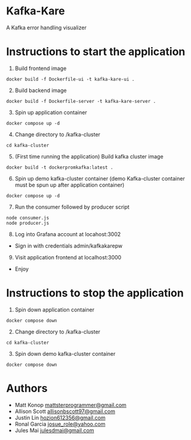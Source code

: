 # Kafka-Kare
A Kafka error handling visualizer 


# Instructions to start the application
1. Build frontend image
```
docker build -f Dockerfile-ui -t kafka-kare-ui .
```

2. Build backend image
```
docker build -f Dockerfile-server -t kafka-kare-server .
```

3. Spin up application container
```
docker compose up -d
```

4. Change directory to /kafka-cluster
```
cd kafka-cluster
```

5. (First time running the application) Build kafka cluster image 
```
docker build -t dockerpromkafka:latest .
```

6. Spin up demo kafka-cluster container (demo Kafka-cluster container must be spun up after application container)
```
docker compose up -d
```

7. Run the consumer followed by producer script
```
node consumer.js
node producer.js
```

8. Log into Grafana account at locahost:3002
- Sign in with credentials admin/kafkakarepw

9. Visit application frontend at localhost:3000
- Enjoy


# Instructions to stop the application
1. Spin down application container
```
docker compose down
```

2. Change directory to /kafka-cluster
```
cd kafka-cluster
```

3. Spin down demo kafka-cluster container
```
docker compose down
```


# Authors
- Matt Konop <mattsterprogrammer@gmail.com>
- Allison Scott <allisonbscott97@gmail.com>
- Justin Lin <hozion612356@gmail.com>
- Ronal Garcia <josue_role@yahoo.com>
- Jules Mai <julesdmai@gmail.com>